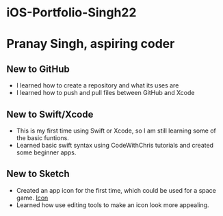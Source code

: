 # iOS-Portfolio-Singh22
# Pranay Singh, aspiring coder
## New to GitHub
* I learned how to create a repository and what its uses are
* I learned how to push and pull files between GitHub and Xcode 
## New to Swift/Xcode
* This is my first time using Swift or Xcode, so I am still learning some of the basic funtions.
* Learned basic swift syntax using CodeWithChris tutorials and created some beginner apps.
## New to Sketch
* Created an app icon for the first time, which could be used for a space game. [Icon](file:///Users/90305656/Desktop/Screen%20Shot%202022-0224%20at%2010.10.23%20AM.png)  
* Learned how use editing tools to make an icon look more appealing.
